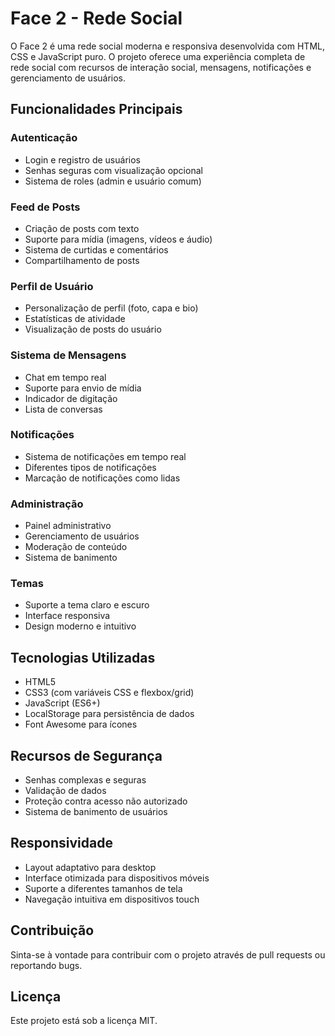 # Face 2 - Rede Social

O Face 2 é uma rede social moderna e responsiva desenvolvida com HTML, CSS e JavaScript puro. O projeto oferece uma experiência completa de rede social com recursos de interação social, mensagens, notificações e gerenciamento de usuários.

## Funcionalidades Principais

### Autenticação
- Login e registro de usuários
- Senhas seguras com visualização opcional
- Sistema de roles (admin e usuário comum)

### Feed de Posts
- Criação de posts com texto
- Suporte para mídia (imagens, vídeos e áudio)
- Sistema de curtidas e comentários
- Compartilhamento de posts

### Perfil de Usuário
- Personalização de perfil (foto, capa e bio)
- Estatísticas de atividade
- Visualização de posts do usuário

### Sistema de Mensagens
- Chat em tempo real
- Suporte para envio de mídia
- Indicador de digitação
- Lista de conversas

### Notificações
- Sistema de notificações em tempo real
- Diferentes tipos de notificações
- Marcação de notificações como lidas

### Administração
- Painel administrativo
- Gerenciamento de usuários
- Moderação de conteúdo
- Sistema de banimento

### Temas
- Suporte a tema claro e escuro
- Interface responsiva
- Design moderno e intuitivo

## Tecnologias Utilizadas
- HTML5
- CSS3 (com variáveis CSS e flexbox/grid)
- JavaScript (ES6+)
- LocalStorage para persistência de dados
- Font Awesome para ícones

## Recursos de Segurança
- Senhas complexas e seguras
- Validação de dados
- Proteção contra acesso não autorizado
- Sistema de banimento de usuários

## Responsividade
- Layout adaptativo para desktop
- Interface otimizada para dispositivos móveis
- Suporte a diferentes tamanhos de tela
- Navegação intuitiva em dispositivos touch

## Contribuição
Sinta-se à vontade para contribuir com o projeto através de pull requests ou reportando bugs.

## Licença
Este projeto está sob a licença MIT. 

